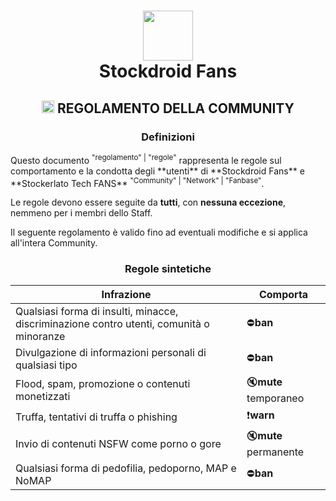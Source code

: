 <h1 align="center">
  <img src="https://dslv9ilpbe7p1.cloudfront.net/Cj7cYvaXaoyQ386pQ2yIjw_store_logo_image.png" width="80"/><br/>
  Stockdroid Fans
</h1>
<h2 align="center">
  <img src="https://emojipedia-us.s3.dualstack.us-west-1.amazonaws.com/thumbs/320/apple/285/police-car-light_1f6a8.png" width="20"/>
  REGOLAMENTO DELLA COMMUNITY
</h2>

<!-- ———————— -->

<h3 align="center">
  Definizioni
</h3>
Questo documento <sup>"regolamento" | "regole"</sup> rappresenta le regole sul comportamento e la condotta degli **utenti** di **Stockdroid Fans** e **Stockerlato Tech FANS** <sup>"Community" | "Network" | "Fanbase"</sup>.

Le regole devono essere seguite da **tutti**, con **nessuna eccezione**, nemmeno per i membri dello Staff.

Il seguente regolamento è valido fino ad eventuali modifiche e si applica all'intera Community.

<h3 align="center">
  Regole sintetiche
</h3>

| Infrazione | Comporta |
| ---------- | -------- |
| Qualsiasi forma di insulti, minacce, discriminazione contro utenti, comunità o minoranze | ⛔**ban** |
| Divulgazione di informazioni personali di qualsiasi tipo | ⛔**ban** |
| Flood, spam, promozione o contenuti monetizzati | 🔇**mute** temporaneo |
| Truffa, tentativi di truffa o phishing | ❗**warn** |
| Invio di contenuti NSFW come porno o gore | 🔇**mute** permanente |
| Qualsiasi forma di pedofilia, pedoporno, MAP e NoMAP | ⛔**ban** |

